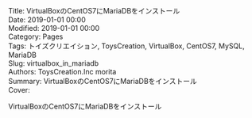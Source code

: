 Title: VirtualBoxのCentOS7にMariaDBをインストール  
Date: 2019-01-01 00:00  
Modified: 2019-01-01 00:00  
Category: Pages  
Tags: トイズクリエイション, ToysCreation, VirtualBox, CentOS7, MySQL, MariaDB    
Slug: virtualbox_in_mariadb  
Authors: ToysCreation.Inc morita  
Summary: VirtualBoxのCentOS7にMariaDBをインストール  
Cover:  

VirtualBoxのCentOS7にMariaDBをインストール  
